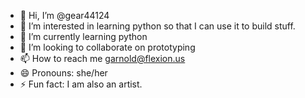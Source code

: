 - 👋 Hi, I’m @gear44124
- 👀 I’m interested in learning python so that I can use it to build stuff.
- 🌱 I’m currently learning python
- 💞️ I’m looking to collaborate on prototyping
- 📫 How to reach me garnold@flexion.us
- 😄 Pronouns: she/her
- ⚡ Fun fact: I am also an artist.

<!---
gear44124/gear44124 is a ✨ special ✨ repository because its `README.md` (this file) appears on your GitHub profile.
You can click the Preview link to take a look at your changes.
--->

